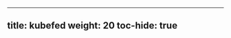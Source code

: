 <!--
---
title: kubefed
weight: 20
toc-hide: true
---
-->

---
title: kubefed
weight: 20
toc-hide: true
---
